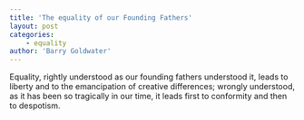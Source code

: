 ```yaml
---
title: 'The equality of our Founding Fathers'
layout: post
categories:
    - equality
author: 'Barry Goldwater'
---
```


Equality, rightly understood as our founding fathers understood it, leads to liberty and to the emancipation of creative differences; wrongly understood, as it has been so tragically in our time, it leads first to conformity and then to despotism.